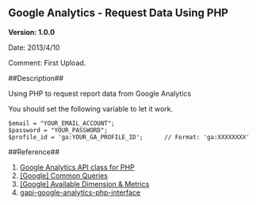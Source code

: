 ## Google Analytics - Request Data Using PHP ##

**Version: 1.0.0**

Date: 2013/4/10

Comment: First Upload.


##Description##

Using PHP to request report data from Google Analytics 

You should set the following variable to let it work.

	$email = "YOUR_EMAIL_ACCOUNT";
	$password = "YOUR_PASSWORD";
	$profile_id = 'ga:YOUR_GA_PROFILE_ID';		// Format: 'ga:XXXXXXXX'


##Reference##

1. [Google Analytics API class for PHP](http://www.askaboutphp.com/63/google-analytics-api-class-for-php.html)
2. [[Google] Common Queries](https://developers.google.com/analytics/resources/articles/gdataCommonQueries?hl=en)
3. [[Google] Available Dimension & Metrics](https://developers.google.com/analytics/devguides/reporting/core/dimsmets?hl=zh-TW)
4. [gapi-google-analytics-php-interface](https://code.google.com/p/gapi-google-analytics-php-interface/)